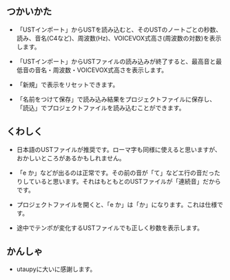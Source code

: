 ## つかいかた
- 「USTインポート」からUSTを読み込むと、そのUSTのノートごとの秒数、読み、音名(C4など)、周波数(Hz)、VOICEVOX式高さ(周波数の対数)を表示します。

- 「USTインポート」からUSTファイルの読み込みが終了すると、最高音と最低音の音名・周波数・VOICEVOX式高さを表示します。

- 「新規」で表示をリセットできます。

- 「名前をつけて保存」で読み込み結果をプロジェクトファイルに保存し、「読込」でプロジェクトファイルを読み込むことができます。

## くわしく
- 日本語のUSTファイルが推奨です。ローマ字も同様に使えると思いますが、おかしいところがあるかもしれません。

- 「e か」などが出るのは正常です。その前の音が「て」などエ行の音だったりしていると思います。それはもともとのUSTファイルが「連続音」だからです。

- プロジェクトファイルを開くと、「e か」は「か」になります。これは仕様です。

- 途中でテンポが変化するUSTファイルでも正しく秒数を表示します。

## かんしゃ

- utaupyに大いに感謝します。

